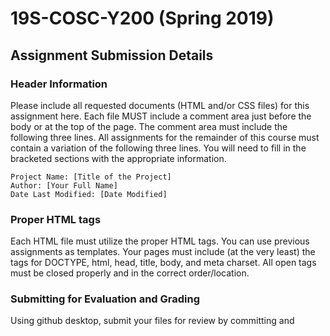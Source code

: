 # 19S-COSC-Y200 (Spring 2019)
## Assignment Submission Details
### Header Information
Please include all requested documents (HTML and/or CSS files) for this assignment here. Each file MUST include a comment area just before the body or at the top of the page. The comment area must include the following three lines. All assignments for the remainder of this course must contain a variation of the following three lines. You will need to fill in the bracketed sections with the appropriate information.
```
Project Name: [Title of the Project]
Author: [Your Full Name]
Date Last Modified: [Date Modified]
```
### Proper HTML tags
Each HTML file must utilize the proper HTML tags. You can use previous assignments as templates. Your pages must include (at the very least) the tags for DOCTYPE, html, head, title, body, and meta charset.  All open tags must be closed properly and in the correct order/location.
### Submitting for Evaluation and Grading
Using github desktop, submit your files for review by committing and 
